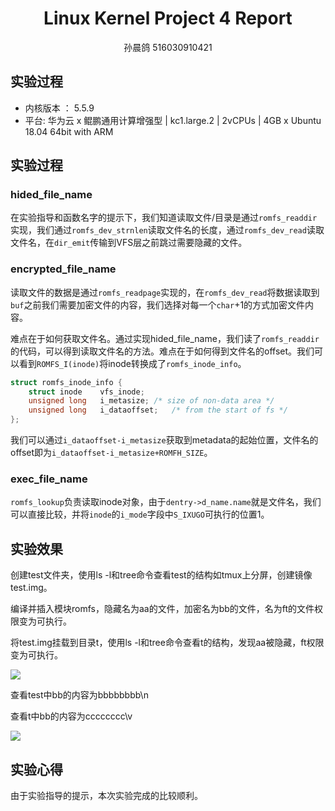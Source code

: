 # <center>Linux Kernel Project 4 Report

<center>孙晨鸽 516030910421</center>

## 实验过程

* 内核版本 ： 5.5.9
* 平台: 华为云 x 鲲鹏通用计算增强型 | kc1.large.2 | 2vCPUs | 4GB x Ubuntu 18.04 64bit with ARM

## 实验过程

### hided_file_name

在实验指导和函数名字的提示下，我们知道读取文件/目录是通过```romfs_readdir```实现，我们通过```romfs_dev_strnlen```读取文件名的长度，通过```romfs_dev_read```读取文件名，在```dir_emit```传输到VFS层之前跳过需要隐藏的文件。

### encrypted_file_name

读取文件的数据是通过```romfs_readpage```实现的，在```romfs_dev_read```将数据读取到```buf```之前我们需要加密文件的内容，我们选择对每一个```char```+1的方式加密文件内容。

难点在于如何获取文件名。通过实现hided_file_name，我们读了```romfs_readdir```的代码，可以得到读取文件名的方法。难点在于如何得到文件名的offset。我们可以看到```ROMFS_I(inode)```将inode转换成了```romfs_inode_info```。

```c
struct romfs_inode_info {
	struct inode	vfs_inode;
	unsigned long	i_metasize;	/* size of non-data area */
	unsigned long	i_dataoffset;	/* from the start of fs */
};
```

我们可以通过```i_dataoffset-i_metasize```获取到metadata的起始位置，文件名的offset即为```i_dataoffset-i_metasize+ROMFH_SIZE```。

### exec_file_name

```romfs_lookup```负责读取inode对象，由于```dentry->d_name.name```就是文件名，我们可以直接比较，并将```inode```的```i_mode```字段中```S_IXUGO```可执行的位置1。

## 实验效果

创建test文件夹，使用ls -l和tree命令查看test的结构如tmux上分屏，创建镜像test.img。

编译并插入模块romfs，隐藏名为aa的文件，加密名为bb的文件，名为ft的文件权限变为可执行。

将test.img挂载到目录t，使用ls -l和tree命令查看t的结构，发现aa被隐藏，ft权限变为可执行。

![](pic/1.png)

查看test中bb的内容为bbbbbbbb\n

查看t中bb的内容为cccccccc\v

![](pic/2.png)

## 实验心得

由于实验指导的提示，本次实验完成的比较顺利。